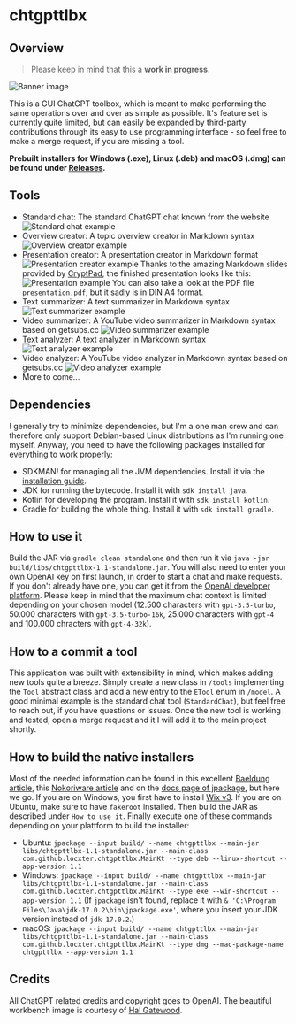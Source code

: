 # chtgpttlbx

## Overview

> Please keep in mind that this a **work in progress**.

![Banner image](banner.png)

This is a GUI ChatGPT toolbox, which is meant to make performing the same operations over and over as simple as possible. It's feature set is currently quite limited, but can easily be expanded by third-party contributions through its easy to use programming interface - so feel free to make a merge request, if you are missing a tool.

**Prebuilt installers for Windows (.exe), Linux (.deb) and macOS (.dmg) can be found under [Releases](https://github.com/locxter/chtgpttlbx/releases).**

## Tools

- Standard chat: The standard ChatGPT chat known from the website
![Standard chat example](standard-chat.png)
- Overview creator: A topic overview creator in Markdown syntax
![Overview creator example](overview-creator.png)
- Presentation creator: A presentation creator in Markdown format
![Presentation creator example](presentation-creator.png)
Thanks to the amazing Markdown slides provided by [CryptPad](https://cryptpad.fr/), the finished presentation looks like this:
![Presentation example](presentation.png)
You can also take a look at the PDF file `presentation.pdf`, but it sadly is in DIN A4 format.
- Text summarizer: A text summarizer in Markdown syntax
![Text summarizer example](text-summarizer.png)
- Video summarizer: A YouTube video summarizer in Markdown syntax based on getsubs.cc
![Video summarizer example](video-summarizer.png)
- Text analyzer: A text analyzer in Markdown syntax
  ![Text analyzer example](text-analyzer.png)
- Video analyzer: A YouTube video analyzer in Markdown syntax based on getsubs.cc
  ![Video analyzer example](video-analyzer.png)
- More to come...

## Dependencies

I generally try to minimize dependencies, but I'm a one man crew and can therefore only support Debian-based Linux distributions as I'm running one myself. Anyway, you need to have the following packages installed for everything to work properly:

- SDKMAN! for managing all the JVM dependencies. Install it via the [installation guide](https://sdkman.io/install).
- JDK for running the bytecode. Install it with `sdk install java`.
- Kotlin for developing the program. Install it with `sdk install kotlin`.
- Gradle for building the whole thing. Install it with `sdk install gradle`.

## How to use it

Build the JAR via `gradle clean standalone` and then run it via `java -jar build/libs/chtgpttlbx-1.1-standalone.jar`. You will also need to enter your own OpenAI key on first launch, in order to start a chat and make requests. If you don't already have one, you can get it from the [OpenAI developer platform](https://platform.openai.com/account/api-keys). Please keep in mind that the maximum chat context ìs limited depending on your chosen model (12.500 characters with `gpt-3.5-turbo`, 50.000 characters with `gpt-3.5-turbo-16k`, 25.000 characters with `gpt-4` and 100.000 chracters with `gpt-4-32k`).

## How to a commit a tool

This application was built with extensibility in mind, which makes adding new tools quite a breeze. Simply create a new class in `/tools` implementing the `Tool` abstract class and add a new entry to the `ETool` enum in `/model`. A good minimal example is the standard chat tool (`StandardChat`), but feel free to reach out, if you have questions or issues. Once the new tool is working and tested, open a merge request and it I will add it to the main project shortly.

## How to build the native installers

Most of the needed information can be found in this excellent [Baeldung article](https://www.baeldung.com/java14-jpackage), this [Nokoriware article](https://www.nokoriware.com/blog/2021/9/12/java-using-jpackage-quick-start-guide-for-windows) and on the [docs page of jpackage](https://docs.oracle.com/en/java/javase/17/jpackage/packaging-overview.html#GUID-C1027043-587D-418D-8188-EF8F44A4C06A), but here we go. If you are on Windows, you first have to install [Wix v3](https://wixtoolset.org/docs/wix3/). If you are on Ubuntu, make sure to have `fakeroot` installed. Then build the JAR as described under `How to use it`. Finally execute one of these commands depending on your plattform to build the installer:

- Ubuntu: `jpackage --input build/ --name chtgpttlbx --main-jar libs/chtgpttlbx-1.1-standalone.jar --main-class com.github.locxter.chtgpttlbx.MainKt --type deb --linux-shortcut --app-version 1.1`
- Windows: `jpackage --input build/ --name chtgpttlbx --main-jar libs/chtgpttlbx-1.1-standalone.jar --main-class com.github.locxter.chtgpttlbx.MainKt --type exe --win-shortcut --app-version 1.1` (If `jpackage` isn't found, replace it with `& 'C:\Program Files\Java\jdk-17.0.2\bin\jpackage.exe'`, where you insert your JDK version instead of `jdk-17.0.2`.)
- macOS: `jpackage --input build/ --name chtgpttlbx --main-jar libs/chtgpttlbx-1.1-standalone.jar --main-class com.github.locxter.chtgpttlbx.MainKt --type dmg --mac-package-name chtgpttlbx --app-version 1.1`

## Credits

All ChatGPT related credits and copyright goes to OpenAI. The beautiful workbench image is courtesy of [Hal Gatewood](https://unsplash.com/photos/v7WyjiyXNr4).
